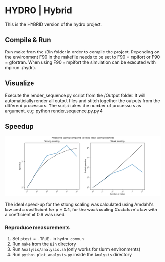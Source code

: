 # HYDRO | Hybrid

This is the HYBRID version of the hydro project.

## Compile & Run

Run make from the /Bin folder in order to compile the project. Depending on the environment F90 in the makefile needs to be set to F90 = mpifort or F90 = gfortran. When using F90 = mpifort the simulation can be executed with mpirun ./hydro.

## Visualize

Execute the render_sequence.py script from the /Output folder. It will automaticially render all output files and stitch together the outputs from the different processors. The script takes the number of processors as argument. e.g: python render_sequence.py.py 4


## Speedup
![Alt text](TP_hydro/Analysis/scaling_hybrid.svg)

The ideal speed-up for the strong scaling was calculated using Amdahl's law and a coefficient for p = 0.4, for the weak scaling Gustafson's law with a coefficient of 0.6 was used. 

### Reproduce measurements

1. Set ``ptest = .TRUE.`` in ``hydro_commun``
2. Run ``make`` from the ``Bin`` directory
3. Run ``Analysis/analysis.sh`` (only works for slurm environments)
4. Run ``python plot_analysis.py`` inside the ``Analysis`` directory